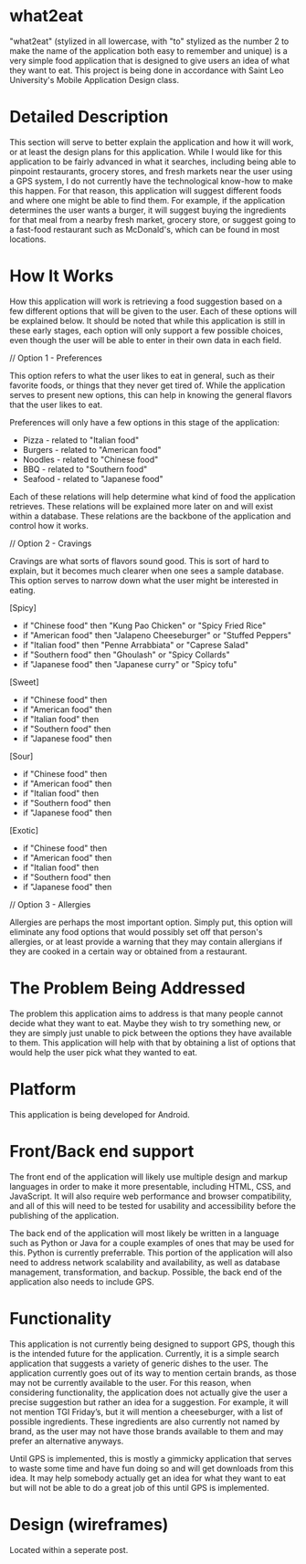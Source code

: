 # what2eat

"what2eat" (stylized in all lowercase, with "to" stylized as the number 2 to make the name of the application both easy to remember and unique) is a very simple food application that is designed to give users an idea of what they want to eat. This project is being done in accordance with Saint Leo University's Mobile Application Design class.

# Detailed Description

This section will serve to better explain the application and how it will work, or at least the design plans for this application. While I would like for this application to be fairly advanced in what it searches, including being able to pinpoint restaurants, grocery stores, and fresh markets near the user using a GPS system, I do not currently have the technological know-how to make this happen. For that reason, this application will suggest different foods and where one might be able to find them. For example, if the application determines the user wants a burger, it will suggest buying the ingredients for that meal from a nearby fresh market, grocery store, or suggest going to a fast-food restaurant such as McDonald's, which can be found in most locations.

# How It Works

How this application will work is retrieving a food suggestion based on a few different options that will be given to the user. Each of these options will be explained below. It should be noted that while this application is still in these early stages, each option will only support a few possible choices, even though the user will be able to enter in their own data in each field.

// Option 1 - Preferences 

This option refers to what the user likes to eat in general, such as their favorite foods, or things that they never get tired of. While the application serves to present new options, this can help in knowing the general flavors that the user likes to eat.

Preferences will only have a few options in this stage of the application:

- Pizza - related to "Italian food"
- Burgers - related to "American food"
- Noodles - related to "Chinese food"
- BBQ - related to "Southern food"
- Seafood - related to "Japanese food"

Each of these relations will help determine what kind of food the application retrieves. These relations will be explained more later on and will exist within a database. These relations are the backbone of the application and control how it works.

// Option 2 - Cravings

Cravings are what sorts of flavors sound good. This is sort of hard to explain, but it becomes much clearer when one sees a sample database. This option serves to narrow down what the user might be interested in eating.

[Spicy]
- if "Chinese food" then "Kung Pao Chicken" or "Spicy Fried Rice"
- if "American food" then "Jalapeno Cheeseburger" or "Stuffed Peppers"
- if "Italian food" then "Penne Arrabbiata" or "Caprese Salad"
- if "Southern food" then "Ghoulash" or "Spicy Collards"
- if "Japanese food" then "Japanese curry" or "Spicy tofu"

[Sweet]
- if "Chinese food" then
- if "American food" then
- if "Italian food" then
- if "Southern food" then
- if "Japanese food" then

[Sour]
- if "Chinese food" then
- if "American food" then
- if "Italian food" then
- if "Southern food" then
- if "Japanese food" then

[Exotic]
- if "Chinese food" then
- if "American food" then
- if "Italian food" then
- if "Southern food" then
- if "Japanese food" then

// Option 3 - Allergies

Allergies are perhaps the most important option. Simply put, this option will eliminate any food options that would possibly set off that person's allergies, or at least provide a warning that they may contain allergians if they are cooked in a certain way or obtained from a restaurant.

# The Problem Being Addressed 

The problem this application aims to address is that many people cannot decide what they want to eat. Maybe they wish to try something new, or they are simply just unable to pick between the options they have available to them. This application will help with that by obtaining a list of options that would help the user pick what they wanted to eat.
     
# Platform

This application is being developed for Android.
      
# Front/Back end support

The front end of the application will likely use multiple design and markup languages in order to make it more presentable, including HTML, CSS, and JavaScript. It will also require web performance and browser compatibility, and all of this will need to be tested for usability and accessibility before the publishing of the application.

The back end of the application will most likely be written in a language such as Python or Java for a couple examples of ones that may be used for this. Python is currently preferrable. This portion of the application will also need to address network scalability and availability, as well as database management, transformation, and backup. Possible, the back end of the application also needs to include GPS.
     
# Functionality

This application is not currently being designed to support GPS, though this is the intended future for the application. Currently, it is a simple search application that suggests a variety of generic dishes to the user. The application currently goes out of its way to mention certain brands, as those may not be currently available to the user. For this reason, when considering functionality, the application does not actually give the user a precise suggestion but rather an idea for a suggestion. For example, it will not mention TGI Friday’s, but it will mention a cheeseburger, with a list of possible ingredients. These ingredients are also currently not named by brand, as the user may not have those brands available to them and may prefer an alternative anyways.

Until GPS is implemented, this is mostly a gimmicky application that serves to waste some time and have fun doing so and will get downloads from this idea. It may help somebody actually get an idea for what they want to eat but will not be able to do a great job of this until GPS is implemented.
      
# Design (wireframes)

Located within a seperate post.

